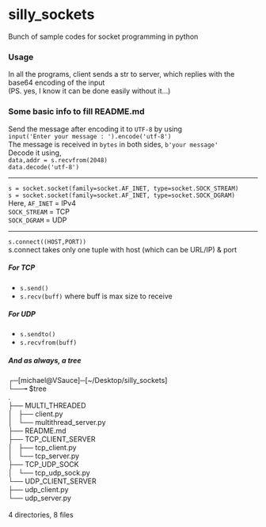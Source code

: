 # silly_sockets
Bunch of sample codes for socket programming in python <br>

### Usage
In all the programs, client sends a str to server, which replies with the base64 encoding of the input<br>
(PS. yes, I know it can be done easily without it...)<br>


### Some basic info to fill README.md
Send the message after encoding it to `UTF-8` by using<br>
`input('Enter your message : ').encode('utf-8')`<br>
The message is received in `bytes` in both sides, `b'your message'`<br>
Decode it using,<br>
`data,addr = s.recvfrom(2048)`<br>
`data.decode('utf-8')`<br>

--------------------------------------

`s = socket.socket(family=socket.AF_INET, type=socket.SOCK_STREAM)` <br>
`s = socket.socket(family=socket.AF_INET, type=socket.SOCK_DGRAM)`<br>
Here, `AF_INET` = IPv4<br>
`SOCK_STREAM` = TCP<br>
`SOCK_DGRAM`  = UDP<br>

--------------------------------------

`s.connect((HOST,PORT))`<br>
s.connect takes only one tuple with host (which can be URL/IP) & port <br>

##### For TCP
* `s.send()` <br>
* `s.recv(buff)` where buff is max size to receive <br>

##### For UDP
* `s.sendto()` <br>
* `s.recvfrom(buff)` <br>

##### And as always, a tree
┌─[michael@VSauce]─[~/Desktop/silly_sockets] <br>
└──╼ $tree <br>
. <br>
├── MULTI_THREADED <br>
│   ├── client.py <br>
│   └── multithread_server.py <br>
├── README.md <br>
├── TCP_CLIENT_SERVER <br>
│   ├── tcp_client.py <br>
│   └── tcp_server.py <br>
├── TCP_UDP_SOCK <br>
│   └── tcp_udp_sock.py <br>
└── UDP_CLIENT_SERVER <br>
    ├── udp_client.py <br>
    └── udp_server.py <br>
<br>
4 directories, 8 files <br>


